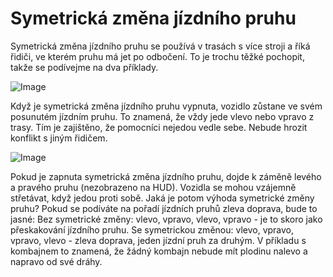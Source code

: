 # Symetrická změna jízdního pruhu


Symetrická změna jízdního pruhu se používá v trasách s více stroji a říká řidiči, ve kterém pruhu má jet po odbočení.
To je trochu těžké pochopit, takže se podívejme na dva příklady.


![Image](assets/regularchange_0_0_1020_765.png)


Když je symetrická změna jízdního pruhu vypnuta, vozidlo zůstane ve svém posunutém jízdním pruhu.
To znamená, že vždy jede vlevo nebo vpravo z trasy.
Tím je zajištěno, že pomocníci nejedou vedle sebe.
Nebude hrozit konflikt s jiným řidičem.


![Image](assets/symetricchange_0_0_1020_765.png)


Pokud je zapnuta symetrická změna jízdního pruhu, dojde k záměně levého a pravého pruhu (nezobrazeno na HUD).
Vozidla se mohou vzájemně střetávat, když jedou proti sobě.
Jaká je potom výhoda symetrické změny pruhu?
Pokud se podíváte na pořadí jízdních pruhů zleva doprava, bude to jasné:
Bez symetrické změny: vlevo, vpravo, vlevo, vpravo - je to skoro jako přeskakování jízdního pruhu.
Se symetrickou změnou: vlevo, vpravo, vpravo, vlevo - zleva doprava, jeden jízdní pruh za druhým.
V příkladu s kombajnem to znamená, že žádný kombajn nebude mít plodinu nalevo a napravo od své dráhy.


